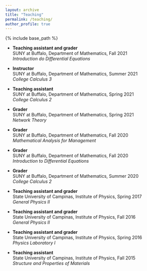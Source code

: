 ```yaml
---
layout: archive
title: "Teaching"
permalink: /teaching/
author_profile: true
---
```


{% include base_path %}

* **Teaching assistant and grader** \
  SUNY at Buffalo, Department of Mathematics, Fall 2021 \
  *Introduction do Differential Equations*

* **Instructor** \
  SUNY at Buffalo, Department of Mathematics, Summer 2021 \
  *College Calculus 3*

* **Teaching assistant** \
  SUNY at Buffalo, Department of Mathematics, Spring 2021 \
  *College Calculus 2*
  
* **Grader** \
  SUNY at Buffalo, Department of Mathematics, Spring 2021 \
  *Network Theory*

* **Grader** \
  SUNY at Buffalo, Department of Mathematics, Fall 2020 \
  *Mathematical Analysis for Management*

* **Grader** \
  SUNY at Buffalo, Department of Mathematics, Fall 2020 \
  *Introduction to Differential Equations*

* **Grader** \
  SUNY at Buffalo, Department of Mathematics, Summer 2020 \
  *College Calculus 2*
  
* **Teaching assistant and grader** \
  State University of Campinas, Institute of Physics, Spring 2017 \
  *General Physics II*
  
* **Teaching assistant and grader** \
  State University of Campinas, Institute of Physics, Fall 2016 \
  *General Physics II*
  
* **Teaching assistant and grader** \
  State University of Campinas, Institute of Physics, Spring 2016 \
  *Physics Laboratory I*

* **Teaching assistant** \
  State University of Campinas, Institute of Physics, Fall 2015 \
  *Structure and Properties of Materials*
